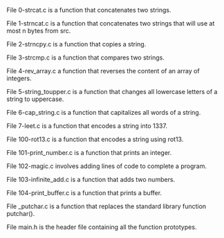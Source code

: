 File 0-strcat.c is a function that concatenates two strings.

File 1-strncat.c is a function that concatenates two strings that will use at most n bytes from src.

File 2-strncpy.c is a function that copies a string.

File 3-strcmp.c is a function that compares two strings.

File 4-rev_array.c a function that reverses the content of an array of integers.

File 5-string_toupper.c is a function that changes all lowercase letters of a string to uppercase.

File 6-cap_string.c is a function that capitalizes all words of a string.

File 7-leet.c is a function that encodes a string into 1337.

File 100-rot13.c is a function that encodes a string using rot13.

File 101-print_number.c is a function that prints an integer.

File 102-magic.c involves adding lines of code to complete a program.

File 103-infinite_add.c is a function that adds two numbers.

File 104-print_buffer.c is a function that prints a buffer.

File _putchar.c is a function that replaces the standard library function putchar().

File main.h is the header file containing all the function prototypes.
